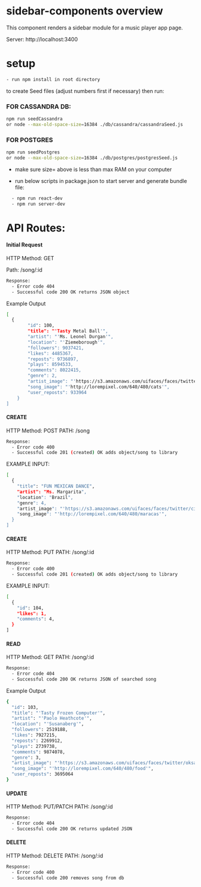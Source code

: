 # sidebar-components overview
This component renders a sidebar module for a music player app page.

Server: http://localhost:3400

# setup 
``` sh
- run npm install in root directory
```


to create Seed files (adjust numbers first if necessary)
then run:

### FOR CASSANDRA DB:
``` sh
npm run seedCassandra
or node --max-old-space-size=16384 ./db/cassandra/cassandraSeed.js
```

### FOR POSTGRES
``` sh
npm run seedPostgres
or node --max-old-space-size=16384 ./db/postgres/postgresSeed.js
```
* make sure size= above is less than max RAM on your computer


- run below scripts in package.json to start server and generate bundle file:
```sh
  - npm run react-dev
  - npm run server-dev
  ```

# API Routes:

#### Initial Request
HTTP Method: GET 

Path: /song/:id

```sh
Response: 
  - Error code 404 
  - Successful code 200 OK returns JSON object
```
Example Output 
```sh
[
  {
        "id": 100,
        "title": "'Tasty Metal Ball'",
        "artist": "'Ms. Leonel Durgan'",
        "location": "'Ziemeborough'",
        "followers": 9037421,
        "likes": 4485367,
        "reposts": 9736897,
        "plays": 8594533,
        "comments": 8022415,
        "genre": 2,
        "artist_image": "'https://s3.amazonaws.com/uifaces/faces/twitter/ciaranr/128.jpg'",
        "song_image": "'http://lorempixel.com/640/480/cats'",
        "user_reposts": 933964
    }
]
```

#### CREATE 
HTTP Method: POST
PATH: /song
```sh
Response:
  - Error code 400
  - Successful code 201 (created) OK adds object/song to library
```
EXAMPLE INPUT:
```sh
[
  {
    "title": "FUN MEXICAN DANCE",
    "artist": "Ms. Margarita",
    "location": "Brazil",
    "genre": 4,
    "artist_image": "'https://s3.amazonaws.com/uifaces/faces/twitter/ciaranr/128.jpg'",
    "song_image": "'http://lorempixel.com/640/480/maracas'",
  }
]
```
#### CREATE 
HTTP Method: PUT
PATH: /song/:id
```sh
Response:
  - Error code 400
  - Successful code 201 (created) OK adds object/song to library
```
EXAMPLE INPUT:
```sh
[
  {
    "id": 104,
    "likes": 1,
    "comments": 4,
  }
]
```

#### READ
HTTP Method: GET
PATH: /song/:id
```sh
Response:
  - Error code 404
  - Successful code 200 OK returns JSON of searched song
```
Example Output 
```sh
{
  "id": 103,
  "title": "'Tasty Frozen Computer'",
  "artist": "'Paolo Heathcote'",
  "location": "'Susanaberg'",
  "followers": 2519188,
  "likes": 7927215,
  "reposts": 2269912,
  "plays": 2739738,
  "comments": 9874078,
  "genre": 3,
  "artist_image": "'https://s3.amazonaws.com/uifaces/faces/twitter/oksanafrewer/128.jpg'",
  "song_image": "'http://lorempixel.com/640/480/food'",
  "user_reposts": 3695064
}
```

#### UPDATE
HTTP Method: PUT/PATCH
PATH: /song/:id
```sh
Response: 
  - Error code 404
  - Successful code 200 OK returns updated JSON
```

#### DELETE
HTTP Method: DELETE
PATH: /song/:id
```sh
Response:
  - Error code 400
  - Successful code 200 removes song from db
  ```
